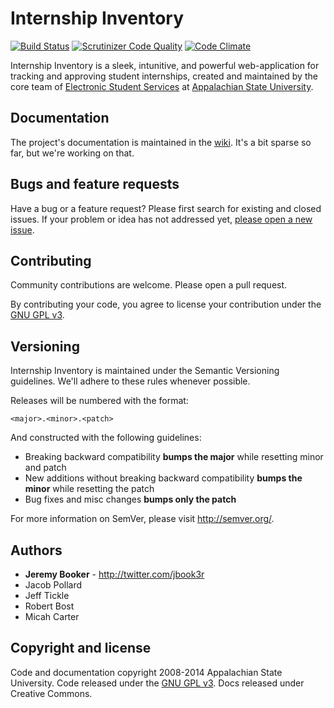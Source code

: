 Internship Inventory
===================

[![Build Status](https://travis-ci.org/AppStateESS/InternshipInventory.svg?branch=master)](https://travis-ci.org/AppStateESS/InternshipInventory)
[![Scrutinizer Code Quality](https://scrutinizer-ci.com/g/AppStateESS/InternshipInventory/badges/quality-score.png?s=c90941c8179a4c726384b8b21bcd71536e7f1f36)](https://scrutinizer-ci.com/g/AppStateESS/InternshipInventory/)
[![Code Climate](https://codeclimate.com/github/AppStateESS/InternshipInventory.png)](https://codeclimate.com/github/AppStateESS/InternshipInventory)

Internship Inventory is a sleek, intunitive, and powerful web-application for tracking and approving student internships, created and maintained by the core team of [Electronic Student Services](http://ess.appstate.edu) at [Appalachian State University](http://www.appstate.edu).


## Documentation
The project's documentation is maintained in the [wiki](https://github.com/AppStateESS/InternshipInventory/wiki). It's a bit sparse so far, but we're working on that.


## Bugs and feature requests
Have a bug or a feature request? Please first search for existing and closed issues. If your problem or idea has not addressed yet, [please open a new issue](https://github.com/AppStateEss/InternshipInventory/issues/new).


## Contributing
Community contributions are welcome. Please open a pull request.

By contributing your code, you agree to license your contribution under the [GNU GPL v3](LICENSE). 

## Versioning
Internship Inventory is maintained under the Semantic Versioning guidelines. We'll adhere to these rules whenever possible.

Releases will be numbered with the format:

`<major>.<minor>.<patch>`

And constructed with the following guidelines:

- Breaking backward compatibility **bumps the major** while resetting minor and patch
- New additions without breaking backward compatibility **bumps the minor** while resetting the patch
- Bug fixes and misc changes **bumps only the patch**

For more information on SemVer, please visit <http://semver.org/>.

## Authors
- **Jeremy Booker** - <http://twitter.com/jbook3r>
- Jacob Pollard
- Jeff Tickle
- Robert Bost
- Micah Carter

## Copyright and license
Code and documentation copyright 2008-2014 Appalachian State University. Code released under the [GNU GPL v3](LICENSE). Docs released under Creative Commons.
